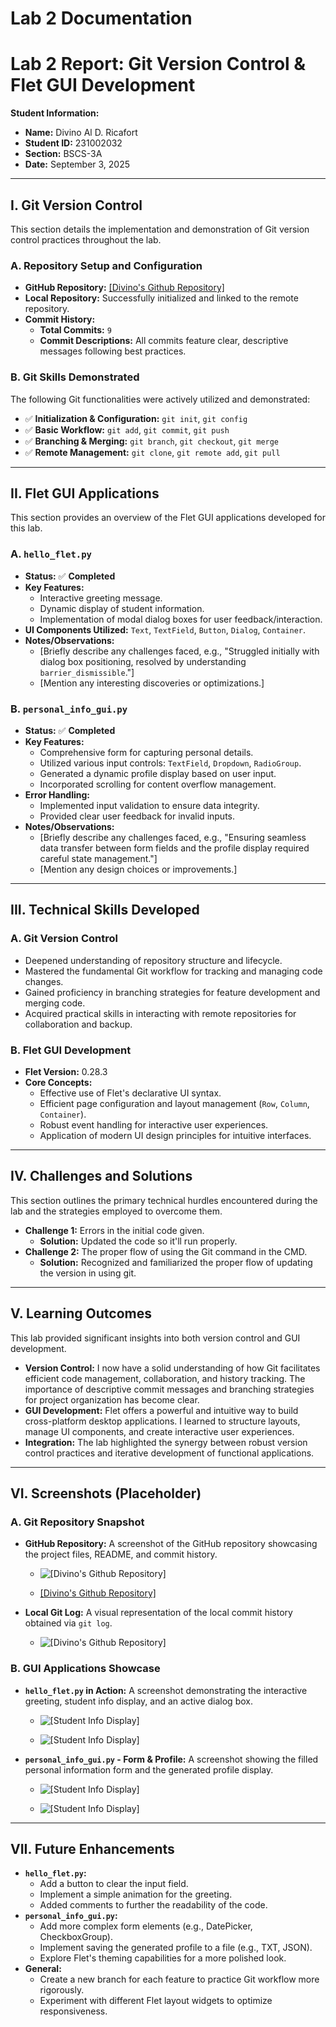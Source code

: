 # Lab 2 Documentation 
# Lab 2 Report: Git Version Control & Flet GUI Development

**Student Information:**

*   **Name:** Divino Al D. Ricafort
*   **Student ID:** 231002032
*   **Section:** BSCS-3A
*   **Date:** September 3, 2025

---

## I. Git Version Control

This section details the implementation and demonstration of Git version control practices throughout the lab.

### A. Repository Setup and Configuration

*   **GitHub Repository:** [\[Divino's Github Repository\]](https://github.com/thebaynal/cccs106-projects)
*   **Local Repository:** Successfully initialized and linked to the remote repository.
*   **Commit History:**
    *   **Total Commits:** `9`
    *   **Commit Descriptions:** All commits feature clear, descriptive messages following best practices.

### B. Git Skills Demonstrated

The following Git functionalities were actively utilized and demonstrated:

*   ✅ **Initialization & Configuration:** `git init`, `git config`
*   ✅ **Basic Workflow:** `git add`, `git commit`, `git push`
*   ✅ **Branching & Merging:** `git branch`, `git checkout`, `git merge`
*   ✅ **Remote Management:** `git clone`, `git remote add`, `git pull`

---

## II. Flet GUI Applications

This section provides an overview of the Flet GUI applications developed for this lab.

### A. `hello_flet.py`

*   **Status:** ✅ **Completed**
*   **Key Features:**
    *   Interactive greeting message.
    *   Dynamic display of student information.
    *   Implementation of modal dialog boxes for user feedback/interaction.
*   **UI Components Utilized:** `Text`, `TextField`, `Button`, `Dialog`, `Container`.
*   **Notes/Observations:**
    *   [Briefly describe any challenges faced, e.g., "Struggled initially with dialog box positioning, resolved by understanding `barrier_dismissible`."]
    *   [Mention any interesting discoveries or optimizations.]

### B. `personal_info_gui.py`

*   **Status:** ✅ **Completed**
*   **Key Features:**
    *   Comprehensive form for capturing personal details.
    *   Utilized various input controls: `TextField`, `Dropdown`, `RadioGroup`.
    *   Generated a dynamic profile display based on user input.
    *   Incorporated scrolling for content overflow management.
*   **Error Handling:**
    *   Implemented input validation to ensure data integrity.
    *   Provided clear user feedback for invalid inputs.
*   **Notes/Observations:**
    *   [Briefly describe any challenges faced, e.g., "Ensuring seamless data transfer between form fields and the profile display required careful state management."]
    *   [Mention any design choices or improvements.]

---

## III. Technical Skills Developed

### A. Git Version Control

*   Deepened understanding of repository structure and lifecycle.
*   Mastered the fundamental Git workflow for tracking and managing code changes.
*   Gained proficiency in branching strategies for feature development and merging code.
*   Acquired practical skills in interacting with remote repositories for collaboration and backup.

### B. Flet GUI Development

*   **Flet Version:** 0.28.3
*   **Core Concepts:**
    *   Effective use of Flet's declarative UI syntax.
    *   Efficient page configuration and layout management (`Row`, `Column`, `Container`).
    *   Robust event handling for interactive user experiences.
    *   Application of modern UI design principles for intuitive interfaces.

---

## IV. Challenges and Solutions

This section outlines the primary technical hurdles encountered during the lab and the strategies employed to overcome them.

*   **Challenge 1:** Errors in the initial code given.
    *   **Solution:** Updated the code so it'll run properly.
*   **Challenge 2:** The proper flow of using the Git command in the CMD.
    *   **Solution:** Recognized and familiarized the proper flow of updating the version in using git. 

---

## V. Learning Outcomes

This lab provided significant insights into both version control and GUI development.

*   **Version Control:** I now have a solid understanding of how Git facilitates efficient code management, collaboration, and history tracking. The importance of descriptive commit messages and branching strategies for project organization has become clear.
*   **GUI Development:** Flet offers a powerful and intuitive way to build cross-platform desktop applications. I learned to structure layouts, manage UI components, and create interactive user experiences.
*   **Integration:** The lab highlighted the synergy between robust version control practices and iterative development of functional applications.

---

## VI. Screenshots (Placeholder)

### A. Git Repository Snapshot

*   **GitHub Repository:** A screenshot of the GitHub repository showcasing the project files, README, and commit history.
    *   ![\[Divino's Github Repository\]](lab2_screenshots\github_repo_ss.png)

    * [\[Divino's Github Repository\]](https://github.com/thebaynal/cccs106-projects)

*   **Local Git Log:** A visual representation of the local commit history obtained via `git log`.

    *   ![\[Divino's Github Repository\]](lab2_screenshots\git_log.png)

### B. GUI Applications Showcase

*   **`hello_flet.py` in Action:** A screenshot demonstrating the interactive greeting, student info display, and an active dialog box.

    *   ![\[Student Info Display\]](lab2_screenshots\hello_flet.png)

    *   ![\[Student Info Display\]](lab2_screenshots\info.png)

*   **`personal_info_gui.py` - Form & Profile:** A screenshot showing the filled personal information form and the generated profile display.

    *   ![\[Student Info Display\]](lab2_screenshots\student_info.png)
    
    * ![\[Student Info Display\]](lab2_screenshots\student_info_w.png)

---

## VII. Future Enhancements

*   **`hello_flet.py`:**
    *   Add a button to clear the input field.
    *   Implement a simple animation for the greeting.
    *   Added comments to further the readability of the code. 
*   **`personal_info_gui.py`:**
    *   Add more complex form elements (e.g., DatePicker, CheckboxGroup).
    *   Implement saving the generated profile to a file (e.g., TXT, JSON).
    *   Explore Flet's theming capabilities for a more polished look.
*   **General:**
    *   Create a new branch for each feature to practice Git workflow more rigorously.
    *   Experiment with different Flet layout widgets to optimize responsiveness.